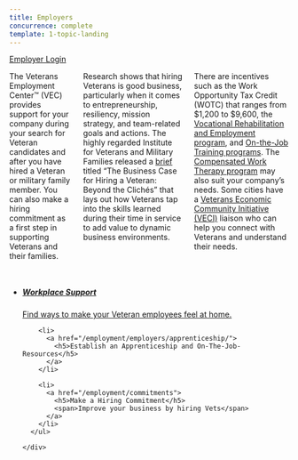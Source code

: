 ```yaml
---
title: Employers
concurrence: complete
template: 1-topic-landing
---
```

<div class="action-bar">
  <div class="row">
    <div class="small-12 columns">
      <a class="usa-button-primary" href="/employment/users/sign_in">Employer Login</a>
    </div>
  </div>
</div>

<div class="main" role="main" markdown="0">

<div class="section one" markdown="0">
<div class="primary" markdown="0">
<div class="row" markdown="0">
<div class="small-12 columns usa-content" markdown="1">

The Veterans Employment Center™ (VEC) provides support for your company during your search for Veteran candidates and after you have hired a Veteran or military family member. You can also make a hiring commitment as a first step in supporting Veterans and their families.

Research shows that hiring Veterans is good business, particularly when it comes to entrepreneurship, resiliency, mission strategy, and team-related goals and actions. The highly regarded Institute for Veterans and Military Families released a [brief](http://vets.syr.edu/wp-content/uploads/2014/07/TheBusinessCase7.14.pdf) titled “The Business Case for Hiring a Veteran: Beyond the Clichés” that lays out how Veterans tap into the skills learned during their time in service to add value to dynamic business environments. 

There are incentives such as the Work Opportunity Tax Credit (WOTC) that ranges from $1,200 to $9,600, the [Vocational Rehabilitation and Employment program](http://www.benefits.va.gov/vocrehab/index.asp), and [On-the-Job Training programs](/employment/employers/commitments/apprenticeship/). The [Compensated Work Therapy program](http://www.va.gov/health/cwt/) may also suit your company’s needs.  Some cities have a [Veterans Economic Community Initiative (VECI)](/employment/job-seekers/veci/) liaison who can help you connect with Veterans and understand their needs. 

</div>
</div>
</div>

<div class="navigation">
  <div class="row">
    <div class="small-12 columns">
      <ul class="small-block-grid-1 medium-block-grid-3 cards small">
        <li>
          <a href="/employment/employers/support-veteran-employees/">
          <h5>Workplace Support</h5>
          <span>Find ways to make your Veteran employees feel at home.</span></a>
        </li>  

        <li>
          <a href="/employment/employers/apprenticeship/">
            <h5>Establish an Apprenticeship and On-The-Job-Resources</h5>
          </a>
        </li>

        <li>
          <a href="/employment/commitments">
            <h5>Make a Hiring Commitment</h5>
            <span>Improve your business by hiring Vets</span>
          </a>
        </li>
      </ul>

    </div>
  </div>
</div>

</div>
</div>
